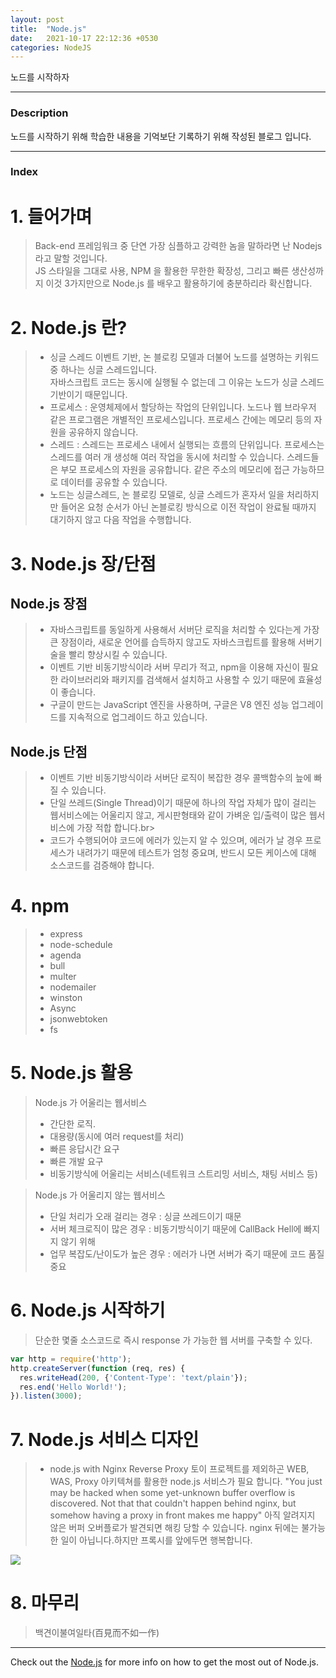 ```yaml
---
layout: post
title:  "Node.js"
date:   2021-10-17 22:12:36 +0530
categories: NodeJS
---
```

노드를 시작하자



---
### Description
노드를 시작하기 위해 학습한 내용을 기억보단 기록하기 위해 작성된 블로그 입니다.

---
### Index
# 1. 들어가며
> Back-end 프레임워크 중 단연 가장 심플하고 강력한 놈을 말하라면 난 Nodejs 라고 말할 것입니다. <br>
> JS 스타일을 그대로 사용, NPM 을 활용한 무한한 확장성, 그리고 빠른 생산성까지 이것 3가지만으로 Node.js 를 배우고 활용하기에 충분하리라 확신합니다.

# 2. Node.js 란?
> - 싱글 스레드 이벤트 기반, 논 블로킹 모델과 더불어 노드를 설명하는 키워드 중 하나는 싱글 스레드입니다. <br> 
> 자바스크립트 코드는 동시에 실행될 수 없는데 그 이유는 노드가 싱글 스레드 기반이기 때문입니다.
> - 프로세스 : 운영체제에서 할당하는 작업의 단위입니다. 노드나 웹 브라우저 같은 프로그램은 개별적인 프로세스입니다. 프로세스 간에는 메모리 등의 자원을 공유하지 않습니다.
> - 스레드 : 스레드는 프로세스 내에서 실행되는 흐름의 단위입니다. 프로세스는 스레드를 여러 개 생성해 여러 작업을 동시에 처리할 수 있습니다. 스레드들은 부모 프로세스의 자원을 공유합니다. 같은 주소의 메모리에 접근 가능하므로 데이터를 공유할 수 있습니다.
> - 노드는 싱글스레드, 논 블로킹 모델로, 싱글 스레드가 혼자서 일을 처리하지만 들어온 요청 순서가 아닌 논블로킹 방식으로 이전 작업이 완료될 때까지 대기하지 않고 다음 작업을 수행합니다.


# 3. Node.js 장/단점

## Node.js 장점
> - 자바스크립트를 동일하게 사용해서 서버단 로직을 처리할 수 있다는게 가장 큰 장점이라, 새로운 언어를 습득하지 않고도 자바스크립트를 활용해 서버기술을 빨리 향상시킬 수 있습니다. <br>
> - 이벤트 기반 비동기방식이라 서버 무리가 적고, npm을 이용해 자신이 필요한 라이브러리와 패키지를 검색해서 설치하고 사용할 수 있기 때문에 효율성이 좋습니다.<br>
> - 구글이 만드는 JavaScript 엔진을 사용하며, 구글은 V8 엔진 성능 업그레이드를 지속적으로 업그레이드 하고 있습니다.  

## Node.js 단점
> - 이벤트 기반 비동기방식이라 서버단 로직이 복잡한 경우 콜백함수의 늪에 빠질 수 있습니다.<br>
> - 단일 쓰레드(Single Thread)이기 때문에 하나의 작업 자체가 많이 걸리는 웹서비스에는 어울리지 않고, 게시판형태와 같이 가벼운 입/출력이 많은 웹서비스에 가장 적합 합니다.br>
> - 코드가 수행되어야 코드에 에러가 있는지 알 수 있으며, 에러가 날 경우 프로세스가 내려가기 때문에 테스트가 엄청 중요며, 반드시 모든 케이스에 대해 소스코드를 검증해야 합니다.<br>
 
# 4. npm
> - express
> - node-schedule
> - agenda
> - bull
> - multer
> - nodemailer
> - winston 
> - Async
> - jsonwebtoken
> - fs
> 

# 5. Node.js 활용
>  Node.js 가 어울리는 웹서비스
 > - 간단한 로직.  <br>
 > - 대용량(동시에 여러 request를 처리) <br>
 > - 빠른 응답시간 요구 <br>
 > - 빠른 개발 요구 <br>
 > - 비동기방식에 어울리는 서비스(네트워크 스트리밍 서비스, 채팅 서비스 등) <br>
 

> Node.js 가 어울리지 않는 웹서비스
> - 단일 처리가 오래 걸리는 경우 : 싱글 쓰레드이기 때문 <br>
> - 서버 체크로직이 많은 경우 : 비동기방식이기 때문에 CallBack Hell에 빠지지 않기 위해 <br>
> - 업무 복잡도/난이도가 높은 경우 : 에러가 나면 서버가 죽기 때문에 코드 품질 중요

# 6. Node.js 시작하기
> 단순한 몇줄 소스코드로 즉시 response 가 가능한 웹 서버를 구축할 수 있다.

```javascript
var http = require('http');
http.createServer(function (req, res) {
  res.writeHead(200, {'Content-Type': 'text/plain'});
  res.end('Hello World!');
}).listen(3000);
```

# 7. Node.js 서비스 디자인
> * node.js with Nginx Reverse Proxy 
> 토이 프로젝트를 제외하곤 WEB, WAS, Proxy 아키텍쳐를 활용한 node.js  서비스가 필요 합니다.
> "You just may be hacked when some yet-unknown buffer overflow is discovered. Not that that couldn't happen behind nginx, but somehow having a proxy in front makes me happy"
> 아직 알려지지 않은 버퍼 오버플로가 발견되면 해킹 당할 수 있습니다. nginx 뒤에는 불가능한 일이 아닙니다.하지만 프록시를 앞에두면 행복합니다.

[<img src="https://assets.digitalocean.com/articles/nodejs/node_diagram.png">](https://www.digitalocean.com/community/tutorials/how-to-set-up-a-node-js-application-for-production-on-ubuntu-14-04)

# 8. 마무리
> 백견이불여일타(百見而不如一作)

---


Check out the [Node.js] for more info on how to get the most out of Node.js. 

[Node.js]: https://nodejs.org/ko/
